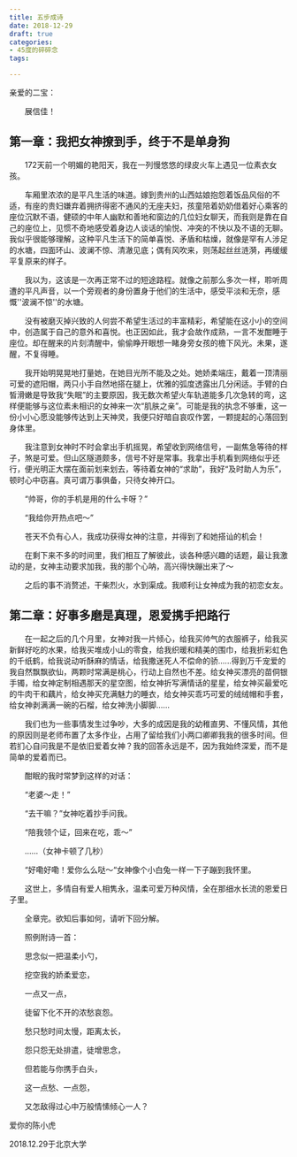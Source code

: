 ```yaml
---
title: 五步成诗
date: 2018-12-29
draft: true
categories:
- 45度的碎碎念
tags:

---
```





亲爱的二宝：

　　展信佳！

## 第一章：我把女神撩到手，终于不是单身狗

　　172天前一个明媚的艳阳天，我在一列慢悠悠的绿皮火车上遇见一位素衣女孩。

　　车厢里浓浓的是平凡生活的味道。嫁到贵州的山西姑娘抱怨着饭品风俗的不适，有座的贵妇嫌弃着拥挤得密不通风的无座夫妇，孩童陪着奶奶借着好心乘客的座位沉默不语，健硕的中年人幽默和善地和窗边的几位妇女聊天，而我则是靠在自己的座位上，见惯不奇地感受着身边人谈话的愉悦、冲突的不快以及不语的无聊。我似乎很能够理解，这种平凡生活下的简单喜悦、矛盾和枯燥，就像是罕有人涉足的水塘，四面环山、波澜不惊、清澈见底；偶有风吹来，则荡起丝丝涟漪，再缓缓平复原来的样子。

　　我以为，这该是一次再正常不过的短途路程。就像之前那么多次一样，聆听周遭的平凡声音，以一个旁观者的身份置身于他们的生活中，感受平淡和无奈，感慨''波澜不惊''的水塘。

　　没有被磨灭掉兴致的人何尝不希望生活过的丰富精彩，希望能在这小小的空间中，创造属于自己的意外和喜悦。也正因如此，我才会故作成熟，一言不发酣睡于座位。却在醒来的片刻清醒中，偷偷睁开眼想一睹身旁女孩的檐下风光。未果，遂醒，不复得睡。

　　我开始明晃晃地打量她，在她目光所不能及之处。她娇柔端庄，戴着一顶清丽可爱的遮阳帽，两只小手自然地搭在腿上，优雅的弧度透露出几分闲适。手臂的白皙滑嫩是导致我“失眠”的主要原因，我无数次希望火车轨道能多几次急转的弯，这样便能够与这位素未相识的女神来一次“肌肤之亲”。可能是我的执念不够重，这一份小小心愿没能够传达到上天神灵，我便只好暗自哀叹作罢，一颗提起的心落回到身体里。

　　我注意到女神时不时会拿出手机摇晃，希望收到网络信号，一副焦急等待的样子，煞是可爱。但山区隧道颇多，信号不好是常事。我拿出手机看到网络似乎还行，便光明正大摆在面前划来划去，等待着女神的“求助”，我好“及时助人为乐”，顿时心中窃喜。真可谓万事俱备，只待女神开口。

　　“帅哥，你的手机是用的什么卡呀？”

　　“我给你开热点吧～”

　　苍天不负有心人，我成功获得女神的注意，并得到了和她搭讪的机会！

　　在剩下来不多的时间里，我们相互了解彼此，谈各种感兴趣的话题，最让我激动的是，女神主动要求加我，我的那个心呐，高兴得快蹦出来了～

　　之后的事不消赘述，干柴烈火，水到渠成。我顺利让女神成为我的初恋女友。

## 第二章：好事多磨是真理，恩爱携手把路行

　　在一起之后的几个月里，女神对我一片倾心，给我买帅气的衣服裤子，给我买新鲜好吃的水果，给我买堆成小山的零食，给我织暖和精美的围巾，给我折彩虹色的千纸鹤，给我说动听酥麻的情话，给我撒迷死人不偿命的骄......得到万千宠爱的我自然飘飘欲仙，两颗时常满是桃心，行动上自然也不差。给女神买漂亮的苗侗银手镯，给女神定制相遇那天的星空图，给女神折写满情话的星星，给女神买最爱吃的牛肉干和藕片，给女神买充满魅力的睡衣，给女神买乖巧可爱的绒绒帽和手套，给女神剥满满一碗的石榴，给女神洗小脚脚......

　　我们也为一些事情发生过争吵，大多的成因是我的幼稚直男、不懂风情，其他的原因则是老师布置了太多作业，占用了留给我们小两口卿卿我我的很多时间。但若扪心自问我是不是依旧爱着女神？我的回答永远是不，因为我始终深爱，而不是简单的爱着而已。

　　酣眠的我时常梦到这样的对话：

　　“老婆～走！”

　　“去干嘛？”女神吃着抄手问我。

　　“陪我领个证，回来在吃，乖～”

　　……（女神卡顿了几秒）

　　“好嘞好嘞！爱你么么哒～“女神像个小白兔一样一下子蹦到我怀里。

　　这世上，多情自有爱人相隽永，温柔可爱万种风情，全在那细水长流的恩爱日子里。

　　全章完。欲知后事如何，请听下回分解。


　　照例附诗一首：

　　思念似一把温柔小勺，

　　挖空我的娇柔爱恋，

　　一点又一点，

　　徒留下化不开的浓愁哀怨。

　　愁只愁时间太慢，距离太长，

　　怨只怨无处排遣，徒增思念，

　　但若能与你携手白头，

　　这一点愁、一点怨，

　　又怎敌得过心中万般情愫倾心一人？



爱你的陈小虎

2018.12.29于北京大学